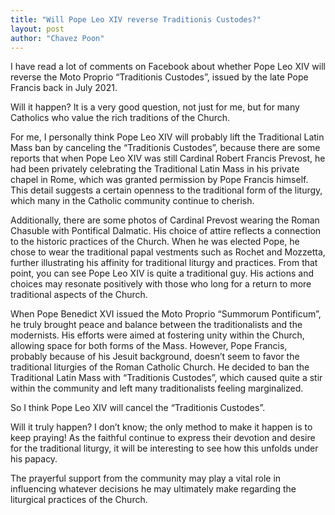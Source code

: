 ```yaml
---
title: "Will Pope Leo XIV reverse Traditionis Custodes?"
layout: post
author: "Chavez Poon"
---
```


I have read a lot of comments on Facebook about whether Pope Leo XIV will reverse the Moto Proprio “Traditionis Custodes”, issued by the late Pope Francis back in July 2021.

Will it happen? It is a very good question, not just for me, but for many Catholics who value the rich traditions of the Church.

For me, I personally think Pope Leo XIV will probably lift the Traditional Latin Mass ban by canceling the “Traditionis Custodes”, because there are some reports that when Pope Leo XIV was still Cardinal Robert Francis Prevost, he had been privately celebrating the Traditional Latin Mass in his private chapel in Rome, which was granted permission by Pope Francis himself. This detail suggests a certain openness to the traditional form of the liturgy, which many in the Catholic community continue to cherish.

Additionally, there are some photos of Cardinal Prevost wearing the Roman Chasuble with Pontifical Dalmatic. His choice of attire reflects a connection to the historic practices of the Church. When he was elected Pope, he chose to wear the traditional papal vestments such as Rochet and Mozzetta, further illustrating his affinity for traditional liturgy and practices. From that point, you can see Pope Leo XIV is quite a traditional guy. His actions and choices may resonate positively with those who long for a return to more traditional aspects of the Church.

When Pope Benedict XVI issued the Moto Proprio “Summorum Pontificum”, he truly brought peace and balance between the traditionalists and the modernists. His efforts were aimed at fostering unity within the Church, allowing space for both forms of the Mass. However, Pope Francis, probably because of his Jesuit background, doesn’t seem to favor the traditional liturgies of the Roman Catholic Church. He decided to ban the Traditional Latin Mass with “Traditionis Custodes”, which caused quite a stir within the community and left many traditionalists feeling marginalized.

So I think Pope Leo XIV will cancel the “Traditionis Custodes”.

Will it truly happen? I don’t know; the only method to make it happen is to keep praying! As the faithful continue to express their devotion and desire for the traditional liturgy, it will be interesting to see how this unfolds under his papacy.

The prayerful support from the community may play a vital role in influencing whatever decisions he may ultimately make regarding the liturgical practices of the Church.

